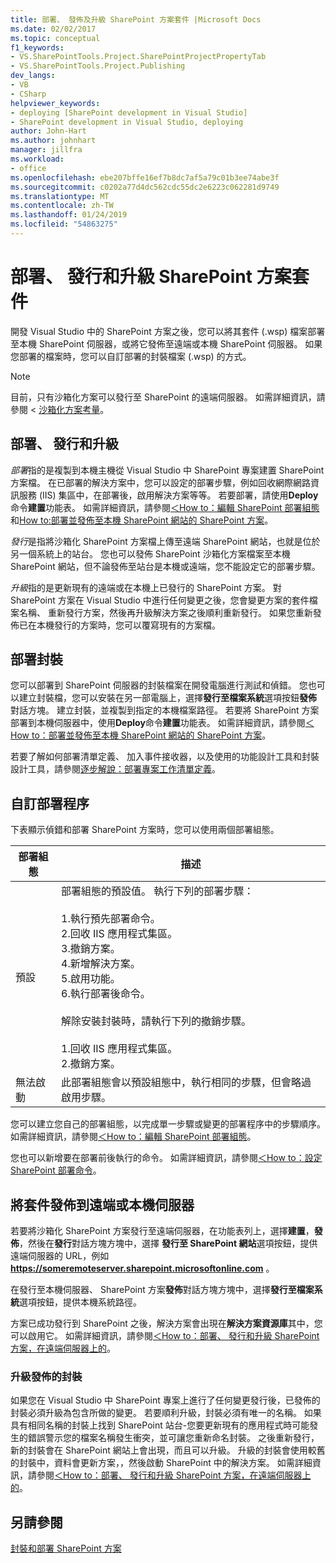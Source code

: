 ```yaml
---
title: 部署、 發佈及升級 SharePoint 方案套件 |Microsoft Docs
ms.date: 02/02/2017
ms.topic: conceptual
f1_keywords:
- VS.SharePointTools.Project.SharePointProjectPropertyTab
- VS.SharePointTools.Project.Publishing
dev_langs:
- VB
- CSharp
helpviewer_keywords:
- deploying [SharePoint development in Visual Studio]
- SharePoint development in Visual Studio, deploying
author: John-Hart
ms.author: johnhart
manager: jillfra
ms.workload:
- office
ms.openlocfilehash: ebe207bffe16ef7b8dc7af5a79c01b3ee74abe3f
ms.sourcegitcommit: c0202a77d4dc562cdc55dc2e6223c062281d9749
ms.translationtype: MT
ms.contentlocale: zh-TW
ms.lasthandoff: 01/24/2019
ms.locfileid: "54863275"
---
```

# <a name="deploy-publish-and-upgrade-sharepoint-solution-packages"></a>部署、 發行和升級 SharePoint 方案套件
  開發 Visual Studio 中的 SharePoint 方案之後，您可以將其套件 (.wsp) 檔案部署至本機 SharePoint 伺服器，或將它發佈至遠端或本機 SharePoint 伺服器。 如果您部署的檔案時，您可以自訂部署的封裝檔案 (.wsp) 的方式。  
  
> [!NOTE]  
>  目前，只有沙箱化方案可以發行至 SharePoint 的遠端伺服器。 如需詳細資訊，請參閱 <<c0> [ 沙箱化方案考量](../sharepoint/sandboxed-solution-considerations.md)。  
  
## <a name="deploy-publish-and-upgrade"></a>部署、 發行和升級
 *部署*指的是複製到本機主機從 Visual Studio 中 SharePoint 專案建置 SharePoint 方案檔。 在已部署的解決方案中，您可以設定的部署步驟，例如回收網際網路資訊服務 (IIS) 集區中，在部署後，啟用解決方案等等。 若要部署，請使用**Deploy**命令**建置**功能表。 如需詳細資訊，請參閱[＜How to：編輯 SharePoint 部署組態](../sharepoint/how-to-edit-a-sharepoint-deployment-configuration.md)和[How to:部署並發佈至本機 SharePoint 網站的 SharePoint 方案](../sharepoint/how-to-deploy-and-publish-a-sharepoint-solution-to-a-local-sharepoint-site.md)。  
  
 *發行*是指將沙箱化 SharePoint 方案檔上傳至遠端 SharePoint 網站，也就是位於另一個系統上的站台。 您也可以發佈 SharePoint 沙箱化方案檔案至本機 SharePoint 網站，但不論發佈至站台是本機或遠端，您不能設定它的部署步驟。  
  
 *升級*指的是更新現有的遠端或在本機上已發行的 SharePoint 方案。 對 SharePoint 方案在 Visual Studio 中進行任何變更之後，您會變更方案的套件檔案名稱、 重新發行方案，然後再升級解決方案之後順利重新發行。 如果您重新發佈已在本機發行的方案時，您可以覆寫現有的方案檔。  
  
## <a name="deploy-packages"></a>部署封裝
 您可以部署到 SharePoint 伺服器的封裝檔案在開發電腦進行測試和偵錯。 您也可以建立封裝檔，您可以安裝在另一部電腦上，選擇**發行至檔案系統**選項按鈕**發佈** 對話方塊。 建立封裝，並複製到指定的本機檔案路徑。 若要將 SharePoint 方案部署到本機伺服器中，使用**Deploy**命令**建置**功能表。 如需詳細資訊，請參閱[＜How to：部署並發佈至本機 SharePoint 網站的 SharePoint 方案](../sharepoint/how-to-deploy-and-publish-a-sharepoint-solution-to-a-local-sharepoint-site.md)。  
  
 若要了解如何部署清單定義、 加入事件接收器，以及使用的功能設計工具和封裝設計工具，請參閱[逐步解說：部署專案工作清單定義](../sharepoint/walkthrough-deploying-a-project-task-list-definition.md)。  
  
## <a name="customize-the-deployment-process"></a>自訂部署程序
 下表顯示偵錯和部署 SharePoint 方案時，您可以使用兩個部署組態。  
  
|部署組態|描述|  
|------------------------------|-----------------|  
|預設|部署組態的預設值。 執行下列的部署步驟：<br /><br /> 1.執行預先部署命令。<br />2.回收 IIS 應用程式集區。<br />3.撤銷方案。<br />4.新增解決方案。<br />5.啟用功能。<br />6.執行部署後命令。<br /><br /> 解除安裝封裝時，請執行下列的撤銷步驟。<br /><br /> 1.回收 IIS 應用程式集區。<br />2.撤銷方案。|  
|無法啟動|此部署組態會以預設組態中，執行相同的步驟，但會略過啟用步驟。|  
  
 您可以建立您自己的部署組態，以完成單一步驟或變更的部署程序中的步驟順序。 如需詳細資訊，請參閱[＜How to：編輯 SharePoint 部署組態](../sharepoint/how-to-edit-a-sharepoint-deployment-configuration.md)。  

 您也可以新增要在部署前後執行的命令。 如需詳細資訊，請參閱[＜How to：設定 SharePoint 部署命令](../sharepoint/how-to-set-sharepoint-deployment-commands.md)。  
  
## <a name="publish-packages-to-a-remote-or-local-server"></a>將套件發佈到遠端或本機伺服器
 若要將沙箱化 SharePoint 方案發行至遠端伺服器，在功能表列上，選擇**建置**，**發佈**，然後在**發行**對話方塊方塊中，選擇  **發行至 SharePoint 網站**選項按鈕，提供遠端伺服器的 URL，例如 **https://someremoteserver.sharepoint.microsoftonline.com** 。  
  
 在發行至本機伺服器、 SharePoint 方案**發佈**對話方塊方塊中，選擇**發行至檔案系統**選項按鈕，提供本機系統路徑。  
  
 方案已成功發行到 SharePoint 之後，解決方案會出現在**解決方案資源庫**其中，您可以啟用它。 如需詳細資訊，請參閱[＜How to：部署、 發行和升級 SharePoint 方案，在遠端伺服器上的](../sharepoint/how-to-deploy-publish-and-upgrade-sharepoint-solutions-on-a-remote-server.md)。  
  
### <a name="upgrade-published-packages"></a>升級發佈的封裝
 如果您在 Visual Studio 中 SharePoint 專案上進行了任何變更發行後，已發佈的封裝必須升級為包含所做的變更。 若要順利升級，封裝必須有唯一的名稱。 如果具有相同名稱的封裝上找到 SharePoint 站台-您要更新現有的應用程式時可能發生的錯誤警示您的檔案名稱發生衝突，並可讓您重新命名封裝。 之後重新發行，新的封裝會在 SharePoint 網站上會出現，而且可以升級。 升級的封裝會使用較舊的封裝中，資料會更新方案，，然後啟動 SharePoint 中的解決方案。 如需詳細資訊，請參閱[＜How to：部署、 發行和升級 SharePoint 方案，在遠端伺服器上的](../sharepoint/how-to-deploy-publish-and-upgrade-sharepoint-solutions-on-a-remote-server.md)。  
  
## <a name="see-also"></a>另請參閱
 [封裝和部署 SharePoint 方案](../sharepoint/packaging-and-deploying-sharepoint-solutions.md)  
